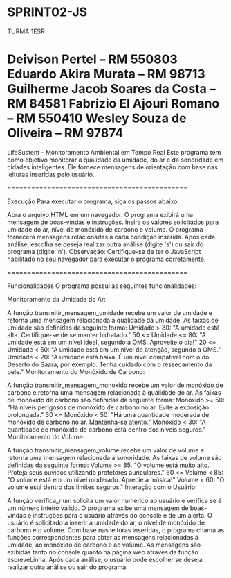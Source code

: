 # SPRINT02-JS

TURMA 1ESR

Deivison Pertel – RM 550803
Eduardo Akira Murata – RM 98713
Guilherme Jacob Soares da Costa – RM 84581
Fabrizio El Ajouri Romano – RM 550410
Wesley Souza de Oliveira – RM 97874
=============================================

LifeSustent - Monitoramento Ambiental em Tempo Real
Este programa tem como objetivo monitorar a qualidade da umidade, do ar e da sonoridade em cidades inteligentes. Ele fornece mensagens de orientação com base nas leituras inseridas pelo usuário.

=============================================

Execução
Para executar o programa, siga os passos abaixo:

Abra o arquivo HTML em um navegador.
O programa exibirá uma mensagem de boas-vindas e instruções.
Insira os valores solicitados para umidade do ar, nível de monóxido de carbono e volume.
O programa fornecerá mensagens relacionadas a cada condição inserida.
Após cada análise, escolha se deseja realizar outra análise (digite 's') ou sair do programa (digite 'n').
Observação: Certifique-se de ter o JavaScript habilitado no seu navegador para executar o programa corretamente.

=============================================

Funcionalidades
O programa possui as seguintes funcionalidades:

Monitoramento da Umidade do Ar:

A função transmitir_mensagem_umidade recebe um valor de umidade e retorna uma mensagem relacionada à qualidade da umidade.
As faixas de umidade são definidas da seguinte forma:
Umidade > 80: "A umidade está alta. Certifique-se de se manter hidratado."
50 <= Umidade <= 80: "A umidade está em um nível ideal, segundo a OMS. Aproveite o dia!"
20 <= Umidade < 50: "A umidade está em um nível de atenção, segundo a OMS."
Umidade < 20: "A umidade está baixa. É um nível compatível com o do Deserto do Saara, por exemplo. Tenha cuidado com o ressecamento da pele."
Monitoramento do Monóxido de Carbono:

A função transmitir_mensagem_monoxido recebe um valor de monóxido de carbono e retorna uma mensagem relacionada à qualidade do ar.
As faixas de monóxido de carbono são definidas da seguinte forma:
Monóxido >= 50: "Há níveis perigosos de monóxido de carbono no ar. Evite a exposição prolongada."
30 <= Monóxido < 50: "Há uma quantidade moderada de monóxido de carbono no ar. Mantenha-se atento."
Monóxido < 30: "A quantidade de monóxido de carbono está dentro dos níveis seguros."
Monitoramento do Volume:

A função transmitir_mensagem_volume recebe um valor de volume e retorna uma mensagem relacionada à sonoridade.
As faixas de volume são definidas da seguinte forma:
Volume >= 85: "O volume está muito alto. Proteja seus ouvidos utilizando protetores auriculares."
60 <= Volume < 85: "O volume está em um nível moderado. Aprecie a música!"
Volume < 60: "O volume está dentro dos limites seguros."
Interação com o Usuário:

A função verifica_num solicita um valor numérico ao usuário e verifica se é um número inteiro válido.
O programa exibe uma mensagem de boas-vindas e instruções para o usuário através do console e de um alerta.
O usuário é solicitado a inserir a umidade do ar, o nível de monóxido de carbono e o volume.
Com base nas leituras inseridas, o programa chama as funções correspondentes para obter as mensagens relacionadas à umidade, ao monóxido de carbono e ao volume.
As mensagens são exibidas tanto no console quanto na página web através da função escreveLinha.
Após cada análise, o usuário pode escolher se deseja realizar outra análise ou sair do programa.
